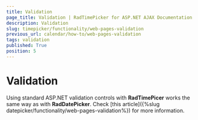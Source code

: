 ```yaml
---
title: Validation
page_title: Validation | RadTimePicker for ASP.NET AJAX Documentation
description: Validation
slug: timepicker/functionality/web-pages-validation
previous_url: calendar/how-to/web-pages-validation
tags: validation
published: True
position: 5
---
```


# Validation


Using standard ASP.NET validation controls with **RadTimePicer** works the same way as with **RadDatePicker**. Check [this article]({%slug datepicker/functionality/web-pages-validation%}) for more information.


